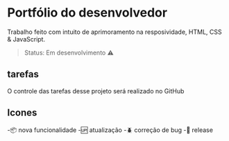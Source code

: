 
# Portfólio do desenvolvedor

Trabalho feito com intuito de aprimoramento na resposividade,
 HTML, CSS & JavaScript.

> Status: Em desenvolvimento ⚠️

## tarefas

O controle das tarefas desse projeto será realizado no GitHub

## Icones

 -:package: nova funcionalidade
 -:up: atualização
 -:beetle: correção de bug
 -:checkered_flag: release
 
 
